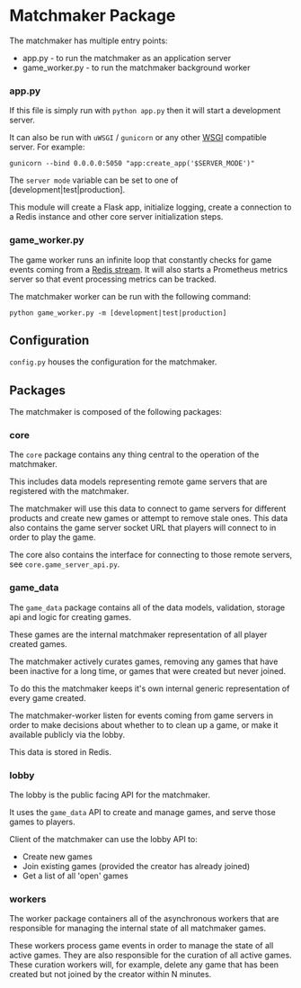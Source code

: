 # Matchmaker Package

The matchmaker has multiple entry points:

* app.py - to run the matchmaker as an application server
* game_worker.py - to run the matchmaker background worker

### app.py

If this file is simply run with `python app.py` then it will start a development server.

It can also be run with `uWSGI` / `gunicorn` or any other [WSGI](https://wsgi.readthedocs.io/en/latest/index.html) compatible server. For example:

```
gunicorn --bind 0.0.0.0:5050 "app:create_app('$SERVER_MODE')"
```

The `server mode` variable can be set to one of [development|test|production].

This module will create a Flask app, initialize logging, create a connection to a Redis instance and other core server initialization steps.

### game_worker.py

The game worker runs an infinite loop that constantly checks for game events coming from a [Redis stream](https://redis.io/topics/streams-intro). It will also starts a Prometheus metrics server so that event processing metrics can be tracked.

The matchmaker worker can be run with the following command:

```
python game_worker.py -m [development|test|production]
```

## Configuration

`config.py` houses the configuration for the matchmaker.

## Packages

The matchmaker is composed of the following packages:

### core

The `core` package contains any thing central to the operation of the matchmaker.

This includes data models representing remote game servers that are registered with the matchmaker. 

The matchmaker will use this data to connect to game servers for different products and create new games or attempt to remove stale ones. This data also contains the game server socket URL that players will connect to in order to play the game. 

The core also contains the interface for connecting to those remote servers, see `core.game_server_api.py`.

### game_data

The `game_data` package contains all of the data models, validation, storage api and logic for creating games.

These games are the internal matchmaker representation of all player created games.

The matchmaker actively curates games, removing any games that have been inactive for a long time, or games that were created but never joined.

To do this the matchmaker keeps it's own internal generic representation of every game created. 

The matchmaker-worker listen for events coming from game servers in order to make decisions about whether to to clean up a game, or make it available publicly via the lobby.

This data is stored in Redis.

### lobby

The lobby is the public facing API for the matchmaker.

It uses the `game_data` API to create and manage games, and serve those games to players. 

Client of the matchmaker can use the lobby API to:

* Create new games
* Join existing games (provided the creator has already joined)
* Get a list of all 'open' games

### workers

The worker package containers all of the asynchronous workers that are responsible for managing the internal state of all matchmaker games.

These workers process game events in order to manage the state of all active games. They are also responsible for the curation of all active games. These curation workers will, for example, delete any game that has been created but not joined by the creator within N minutes.